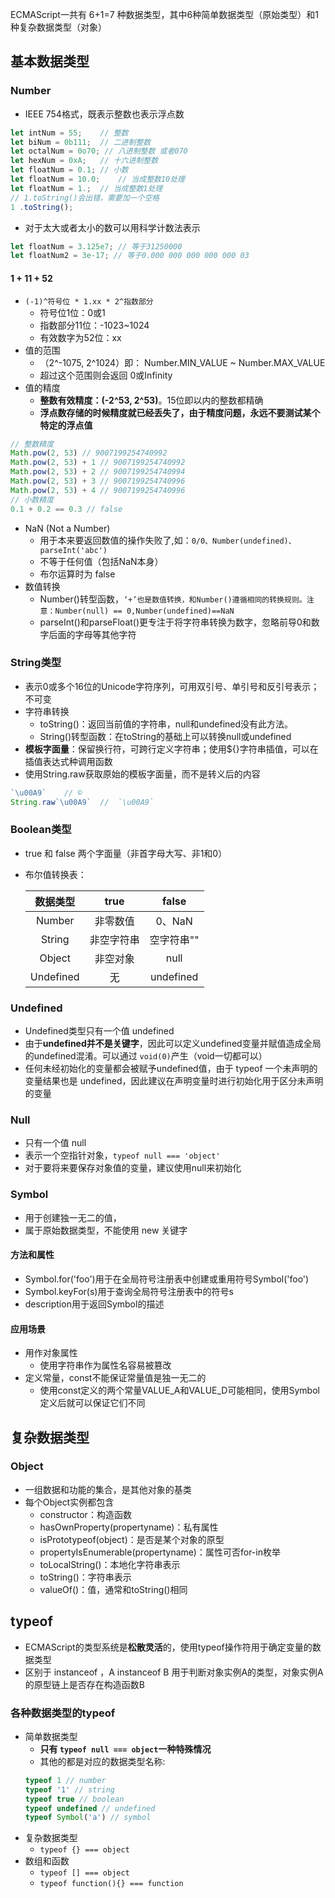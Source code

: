 ECMAScript一共有 6+1=7 种数据类型，其中6种简单数据类型（原始类型）和1种复杂数据类型（对象）

## 基本数据类型
### Number
- IEEE 754格式，既表示整数也表示浮点数
```javascript
let intNum = 55;    // 整数
let biNum = 0b111;  // 二进制整数
let octalNum = 0o70; // 八进制整数 或者070
let hexNum = 0xA;   // 十六进制整数
let floatNum = 0.1; // 小数
let floatNum = 10.0;    // 当成整数10处理
let floatNum = 1.;  // 当成整数1处理
// 1.toString()会出错，需要加一个空格
1 .toString();
```
- 对于太大或者太小的数可以用科学计数法表示
```javascript
let floatNum = 3.125e7; // 等于31250000
let floatNum2 = 3e-17; // 等于0.000 000 000 000 000 03
```
#### 1 + 11 + 52
- ```(-1)^符号位 * 1.xx * 2^指数部分```
  - 符号位1位：0或1
  - 指数部分11位：-1023~1024
  - 有效数字为52位：xx
- 值的范围
  - （2^-1075, 2^1024）即： Number.MIN_VALUE ~ Number.MAX_VALUE
  - 超过这个范围则会返回 0或Infinity
- 值的精度
  - **整数有效精度：(-2^53, 2^53)**。15位即以内的整数都精确
  - **浮点数存储的时候精度就已经丢失了，由于精度问题，永远不要测试某个特定的浮点值**
```javascript
// 整数精度
Math.pow(2, 53) // 9007199254740992
Math.pow(2, 53) + 1 // 9007199254740992
Math.pow(2, 53) + 2 // 9007199254740994
Math.pow(2, 53) + 3 // 9007199254740996
Math.pow(2, 53) + 4 // 9007199254740996
// 小数精度
0.1 + 0.2 == 0.3 // false
```
- NaN (Not a Number)
  - 用于本来要返回数值的操作失败了,如：``` 0/0、Number(undefined)、parseInt('abc') ```
  - 不等于任何值（包括NaN本身）
  - 布尔运算时为 false
- 数值转换
  - Number()转型函数，```‘+’也是数值转换，和Number()遵循相同的转换规则。注意：Number(null) == 0,Number(undefined)==NaN```
  - parseInt()和parseFloat()更专注于将字符串转换为数字，忽略前导0和数字后面的字母等其他字符
  
### String类型
- 表示0或多个16位的Unicode字符序列，可用双引号、单引号和反引号表示；不可变
- 字符串转换
  - toString()：返回当前值的字符串，null和undefined没有此方法。
  - String()转型函数：在toString的基础上可以转换null或undefined
- **模板字面量**：保留换行符，可跨行定义字符串；使用${}字符串插值，可以在插值表达式种调用函数
- 使用String.raw获取原始的模板字面量，而不是转义后的内容
```javascript
`\u00A9`    // ©
String.raw`\u00A9`  //  `\u00A9`
```
### Boolean类型
- true 和 false 两个字面量（非首字母大写、非1和0）
- 布尔值转换表：

    | 数据类型  |    true    |   false    |
    | :-------: | :--------: | :--------: |
    |  Number   |  非零数值  |   0、NaN   |
    |  String   | 非空字符串 | 空字符串"" |
    |  Object   |  非空对象  |    null    |
    | Undefined |     无     | undefined  |

### Undefined
- Undefined类型只有一个值 undefined
- 由于**undefined并不是关键字**，因此可以定义undefined变量并赋值造成全局的undefined混淆。可以通过 ```void(0)```产生（void一切都可以）
- 任何未经初始化的变量都会被赋予undefined值，由于 typeof 一个未声明的变量结果也是 undefined，因此建议在声明变量时进行初始化用于区分未声明的变量
  
### Null
- 只有一个值 null
- 表示一个空指针对象，```typeof null === 'object'```
- 对于要将来要保存对象值的变量，建议使用null来初始化
### Symbol
- 用于创建独一无二的值，
- 属于原始数据类型，不能使用 new 关键字
#### 方法和属性
- Symbol.for('foo')用于在全局符号注册表中创建或重用符号Symbol('foo')
- Symbol.keyFor(s)用于查询全局符号注册表中的符号s
- description用于返回Symbol的描述
#### 应用场景
- 用作对象属性
  - 使用字符串作为属性名容易被篡改
- 定义常量，const不能保证常量值是独一无二的
  - 使用const定义的两个常量VALUE_A和VALUE_D可能相同，使用Symbol定义后就可以保证它们不同
## 复杂数据类型
### Object
- 一组数据和功能的集合，是其他对象的基类
- 每个Object实例都包含
  - constructor：构造函数
  - hasOwnProperty(propertyname)：私有属性
  - isPrototypeof(object)：是否是某个对象的原型
  - propertyIsEnumerable(propertyname)：属性可否for-in枚举
  - toLocalString()：本地化字符串表示
  - toString()：字符串表示
  - valueOf()：值，通常和toString()相同

## typeof
- ECMAScript的类型系统是**松散灵活**的，使用typeof操作符用于确定变量的数据类型
- 区别于 instanceof ，A instanceof B 用于判断对象实例A的类型，对象实例A的原型链上是否存在构造函数B
### 各种数据类型的typeof
- 简单数据类型
  - **只有 ```typeof null === object```一种特殊情况**
  - 其他的都是对应的数据类型名称:
  ```javascript
  typeof 1 // number
  typeof '1' // string
  typeof true // boolean
  typeof undefined // undefined
  typeof Symbol('a') // symbol
  ```
- 复杂数据类型
  - ``` typeof {} === object ```
- 数组和函数
  - ``` typeof [] === object ```
  - ``` typeof function(){} === function ```